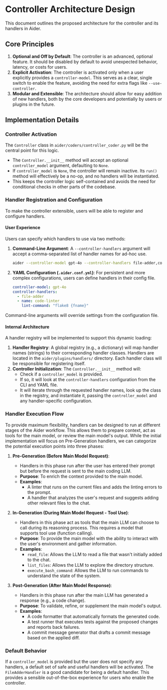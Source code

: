 # Controller Architecture Design

This document outlines the proposed architecture for the controller and its handlers in Aider.

## Core Principles

1.  **Optional and Off by Default**: The controller is an advanced, optional feature. It should be disabled by default to avoid unexpected behavior, latency, or costs for users.
2.  **Explicit Activation**: The controller is activated only when a user explicitly provides a `controller-model`. This serves as a clear, single switch to enable the feature, avoiding the need for extra flags like `--use-controller`.
3.  **Modular and Extensible**: The architecture should allow for easy addition of new handlers, both by the core developers and potentially by users or plugins in the future.

## Implementation Details

### Controller Activation

The `Controller` class in `aider/coders/controller_coder.py` will be the central point for this logic.

-   The `Controller.__init__` method will accept an optional `controller_model` argument, defaulting to `None`.
-   If `controller_model` is `None`, the controller will remain inactive. Its `run()` method will effectively be a no-op, and no handlers will be instantiated.
-   This keeps the controller logic self-contained and avoids the need for conditional checks in other parts of the codebase.

### Handler Registration and Configuration

To make the controller extensible, users will be able to register and configure handlers.

#### User Experience

Users can specify which handlers to use via two methods:

1.  **Command-Line Argument**: A `--controller-handlers` argument will accept a comma-separated list of handler names for ad-hoc use.
    ```bash
    aider --controller-model gpt-4o --controller-handlers file-adder,code-linter
    ```
2.  **YAML Configuration (`.aider.conf.yml`)**: For persistent and more complex configurations, users can define handlers in their config file.
    ```yaml
    controller-model: gpt-4o
    controller-handlers:
      - file-adder
      - name: code-linter
        lint-command: "flake8 {fname}"
    ```

Command-line arguments will override settings from the configuration file.

#### Internal Architecture

A handler registry will be implemented to support this dynamic loading:

1.  **Handler Registry**: A global registry (e.g., a dictionary) will map handler names (strings) to their corresponding handler classes. Handlers are located in the `aider/plugins/handlers/` directory. Each handler class will be responsible for registering itself.
2.  **Controller Initialization**: The `Controller.__init__` method will:
    -   Check if a `controller_model` is provided.
    -   If so, it will look at the `controller-handlers` configuration from the CLI and YAML file.
    -   It will iterate through the requested handler names, look up the class in the registry, and instantiate it, passing the `controller_model` and any handler-specific configuration.

### Handler Execution Flow

To provide maximum flexibility, handlers can be designed to run at different stages of the Aider workflow. This allows them to prepare context, act as tools for the main model, or review the main model's output. While the initial implementation will focus on Pre-Generation handlers, we can categorize the potential execution points into three phases:

1.  **Pre-Generation (Before Main Model Request)**:
    -   Handlers in this phase run after the user has entered their prompt but before the request is sent to the main coding LLM.
    -   **Purpose**: To enrich the context provided to the main model.
    -   **Examples**:
        -   A linter that runs on the current files and adds the linting errors to the prompt.
        -   A handler that analyzes the user's request and suggests adding other relevant files to the chat.

2.  **In-Generation (During Main Model Request - Tool Use)**:
    -   Handlers in this phase act as tools that the main LLM can choose to call during its reasoning process. This requires a model that supports tool use (function calling).
    -   **Purpose**: To provide the main model with the ability to interact with the user's environment and gather information.
    -   **Examples**:
        -   `read_file`: Allows the LLM to read a file that wasn't initially added to the chat.
        -   `list_files`: Allows the LLM to explore the directory structure.
        -   `execute_bash_command`: Allows the LLM to run commands to understand the state of the system.

3.  **Post-Generation (After Main Model Response)**:
    -   Handlers in this phase run after the main LLM has generated a response (e.g., a code change).
    -   **Purpose**: To validate, refine, or supplement the main model's output.
    -   **Examples**:
        -   A code formatter that automatically formats the generated code.
        -   A test runner that executes tests against the proposed changes and reports back failures.
        -   A commit message generator that drafts a commit message based on the applied diff.

### Default Behavior

If a `controller_model` is provided but the user does not specify any handlers, a default set of safe and useful handlers will be activated. The `FileAdderHandler` is a good candidate for being a default handler. This provides a sensible out-of-the-box experience for users who enable the controller.
